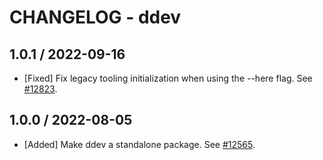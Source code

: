 # CHANGELOG - ddev

## 1.0.1 / 2022-09-16

* [Fixed] Fix legacy tooling initialization when using the --here flag. See [#12823](https://github.com/DataDog/integrations-core/pull/12823).

## 1.0.0 / 2022-08-05

* [Added] Make ddev a standalone package. See [#12565](https://github.com/DataDog/integrations-core/pull/12565).

